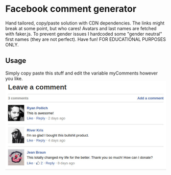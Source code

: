 <h1>Facebook comment generator</h1>
<p>
  Hand tailored, copy/paste solution with CDN dependencies. 
  The links might break at some point, but who cares! Avatars and last names are fetched with faker.js. To prevent gender       issues I hardcoded some "gender neutral" first names (they are not perfect). Have fun! FOR EDUCATIONAL PURPOSES ONLY. 
</p>
<h2>Usage</h2>
Simply copy paste this stuff and edit the variable myComments however you like.
    <div id="comments" style="width: 600px; background: white;"></div>
    <script>
    	var myComments = [
    		"This is awesome!",
    		"I'm so glad I bought this bullshit product.",
    		"This totally changed my life for the better. Thank you so much! How can I donate?"
    	];
    	(function load() {
    		var _fakebook = document.createElement("script");
    		_fakebook.src = "https://cdn.rawgit.com/vuoriov4/fakebook/master/fakebook.js";
    		document.head.appendChild(_fakebook);
    		_fakebook.onload = function() {
    			var _faker = document.createElement("script");
    		    _faker.src = "https://cdn.rawgit.com/Marak/faker.js/master/build/build/faker.min.js";
    		    document.head.appendChild(_faker);
    			_faker.onload = function() {
    				document.getElementById("comments").innerHTML = fakebook.generate(myComments);
    			};
    		}
    	})();
    </script>
    
<img src="preview.jpg"/>
